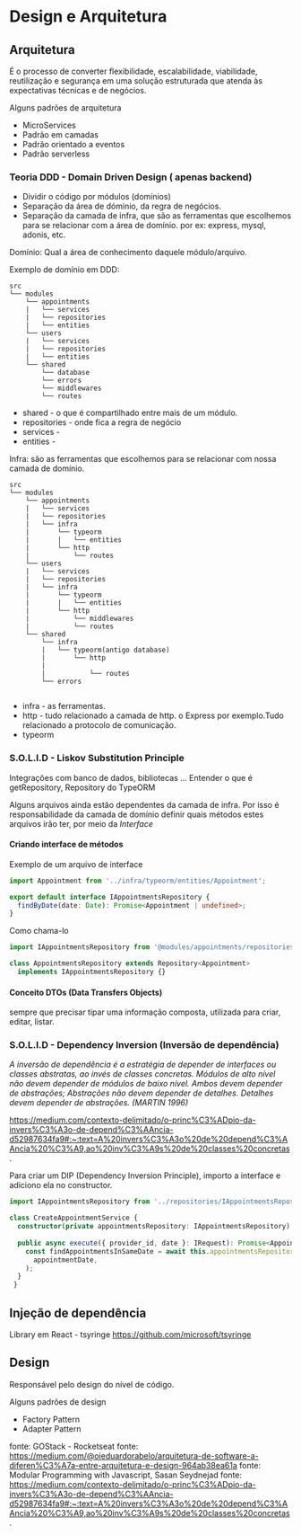 # Design e Arquitetura


## Arquitetura

É o processo de converter flexibilidade, escalabilidade, viabilidade, reutilização e segurança em uma solução estruturada que atenda às expectativas técnicas e de negócios.

Alguns padrões de arquitetura
* MicroServices
* Padrão em camadas
* Padrão orientado a eventos
* Padrão serverless

### Teoria DDD - Domain Driven Design ( apenas backend)

* Dividir o código por módulos (domínios)
* Separação da área de dóminio, da regra de negócios.
* Separação da camada de infra, que são as ferramentas que escolhemos para se relacionar com a área de domínio. por ex: express, mysql, adonis, etc.

Domínio: Qual a área de conhecimento daquele módulo/arquivo.

Exemplo de domínio em DDD:

```
src
└── modules
    └── appointments
    |   └── services
    |   └── repositories
    |   └── entities               
    └── users
    |   └── services
    |   └── repositories
    |   └── entities 
    └── shared
        └── database
        └── errors
        └── middlewares
        └── routes  
```
* shared - o que é compartilhado entre mais de um módulo. 
* repositories - onde fica a regra de negócio
* services -
* entities -

Infra: são as ferramentas que escolhemos para se relacionar com nossa camada de domínio.
```
src
└── modules
    └── appointments
    |   └── services
    |   └── repositories
    |   └── infra
    |       └── typeorm
    |       |   └── entities 
    |       └── http
    |           └── routes 
    └── users
    |   └── services
    |   └── repositories
    |   └── infra
    |       └── typeorm
    |       |   └── entities 
    |       └── http
    |           └── middlewares
    |           └── routes 
    └── shared
        └── infra
        |   └── typeorm(antigo database)
        |       └── http
        |           
        |           └── routes
        └── errors
     
```

* infra - as ferramentas. 
* http - tudo relacionado a camada de http. o Express por exemplo.Tudo relacionado a protocolo de comunicação.
* typeorm

### S.O.L.I.D - Liskov Substitution Principle
Integrações com banco de dados, bibliotecas ...
Entender o que é getRepository, Repository do TypeORM

Alguns arquivos ainda estão dependentes da camada de infra. Por isso é responsabilidade da camada de domínio definir quais métodos estes arquivos irão ter, por meio da *Interface*

#### Criando interface de métodos
Exemplo de um arquivo de interface
```ts
import Appointment from '../infra/typeorm/entities/Appointment';

export default interface IAppointmentsRepository {
  findByDate(date: Date): Promise<Appointment | undefined>;
}
```

Como chama-lo 
```ts
import IAppointmentsRepository from '@modules/appointments/repositories/IAppointmentsRepository';

class AppointmentsRepository extends Repository<Appointment>
  implements IAppointmentsRepository {}
```

#### Conceito DTOs (Data Transfers Objects)
sempre que precisar tipar uma informação composta, utilizada para criar, editar, listar.

### S.O.L.I.D - Dependency Inversion (Inversão de dependência)
*A inversão de dependência é a estratégia de depender de interfaces ou classes abstratas, ao invés de classes concretas.*
*Módulos de alto nível não devem depender de módulos de baixo nível. Ambos devem depender de abstrações;
Abstrações não devem depender de detalhes. Detalhes devem depender de abstrações. (MARTIN 1996)*

https://medium.com/contexto-delimitado/o-princ%C3%ADpio-da-invers%C3%A3o-de-depend%C3%AAncia-d52987634fa9#:~:text=A%20invers%C3%A3o%20de%20depend%C3%AAncia%20%C3%A9,ao%20inv%C3%A9s%20de%20classes%20concretas.

Para criar um DIP (Dependency Inversion Principle), importo a interface e adiciono ela no constructor.

```ts
import IAppointmentsRepository from '../repositories/IAppointmentsRepository';

class CreateAppointmentService {
  constructor(private appointmentsRepository: IAppointmentsRepository) {}
  
  public async execute({ provider_id, date }: IRequest): Promise<Appointment> {
    const findAppointmentsInSameDate = await this.appointmentsRepository.findByDate(
      appointmentDate,
    );
  }  
 }
```
## Injeção de dependência
Library em React - tsyringe
https://github.com/microsoft/tsyringe


## Design
Responsável pelo design do nível de código.

Alguns padrões de design
* Factory Pattern
* Adapter Pattern
 


fonte: GOStack -  Rocketseat
fonte: https://medium.com/@oieduardorabelo/arquitetura-de-software-a-diferen%C3%A7a-entre-arquitetura-e-design-964ab38ea61a
fonte: Modular Programming with Javascript, Sasan Seydnejad
fonte: https://medium.com/contexto-delimitado/o-princ%C3%ADpio-da-invers%C3%A3o-de-depend%C3%AAncia-d52987634fa9#:~:text=A%20invers%C3%A3o%20de%20depend%C3%AAncia%20%C3%A9,ao%20inv%C3%A9s%20de%20classes%20concretas.
